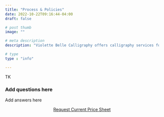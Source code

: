 ```yaml
---
title: "Process & Policies"
date: 2022-10-22T09:16:44-04:00
draft: false

# post thumb
image: ""

# meta description
description: "Violette Belle Calligraphy offers calligraphy services for personal stationery, weddings, and other life events."

# type
type : "info"

---
```

TK
### Add questions here
Add answers here

<center><a href="https://view.flodesk.com/pages/63592b247412509a374f3159" class="btn btn-outline-primary">Request Current Price Sheet</a></center>
